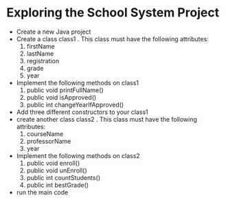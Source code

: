 # Exploring the School System Project
- Create a new Java project
- Create a class class1 . This class must have the following attributes:
  1. firstName
  2. lastName
  3. registration
  4. grade
  5. year
- Implement the following methods on class1
  1. public void printFullName()
  2. public void isApproved()
  3. public int changeYearIfApproved()
- Add three different constructors to your class1
- create another class class2 . This class must have the following attributes:
  1. courseName
  2. professorName
  3. year
- Implement the following methods on class2
  1. public void enroll()
  2. public void unEnroll()
  3. public int countStudents()
  4. public int bestGrade()
- run the main code
